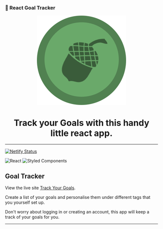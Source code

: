 ### 🚀 React Goal Tracker

<div display="flex" align="center">
<img src="./app/public/favicon.png">
<h1>Track your Goals with this handy little react app.</h1>
</div>

<hr>

[![Netlify Status](https://api.netlify.com/api/v1/badges/1a129352-2ed6-4732-ad42-de8d5d7703d2/deploy-status)](https://app.netlify.com/sites/track-your-goals/deploys)

![React](https://img.shields.io/badge/react-%2320232a.svg?style=for-the-badge&logo=react&logoColor=%2361DAFB)
![Styled Components](https://img.shields.io/badge/styled--components-DB7093?style=for-the-badge&logo=styled-components&logoColor=white)

## Goal Tracker

View the live site [Track Your Goals](https://track-your-goals.netlify.app).

Create a list of your goals and personalise them under different tags that you yourself set up.

Don't worry about logging in or creating an account, this app will keep a track of your goals for you.

<hr>
